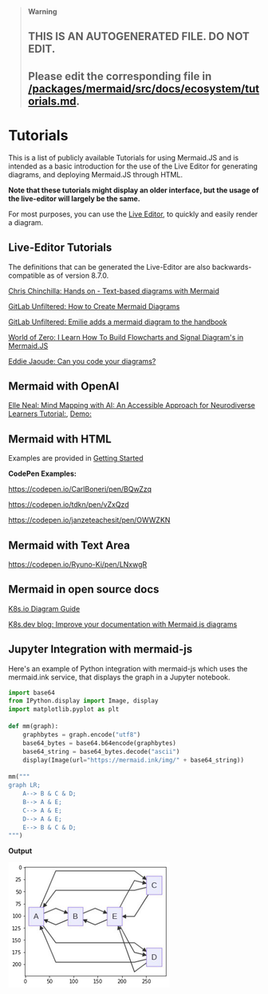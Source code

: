 > **Warning**
>
> ## THIS IS AN AUTOGENERATED FILE. DO NOT EDIT.
>
> ## Please edit the corresponding file in [/packages/mermaid/src/docs/ecosystem/tutorials.md](../../packages/mermaid/src/docs/ecosystem/tutorials.md).

# Tutorials

This is a list of publicly available Tutorials for using Mermaid.JS and is intended as a basic introduction for the use of the Live Editor for generating diagrams, and deploying Mermaid.JS through HTML.

**Note that these tutorials might display an older interface, but the usage of the live-editor will largely be the same.**

For most purposes, you can use the [Live Editor](https://mermaid.live), to quickly and easily render a diagram.

## Live-Editor Tutorials

The definitions that can be generated the Live-Editor are also backwards-compatible as of version 8.7.0.

[Chris Chinchilla: Hands on - Text-based diagrams with Mermaid](https://www.youtube.com/watch?v=4_LdV1cs2sA)

[GitLab Unfiltered: How to Create Mermaid Diagrams](https://www.youtube.com/watch?v=SQ9QmuTHuSI&t=438s)

[GitLab Unfiltered: Emilie adds a mermaid diagram to the handbook](https://www.youtube.com/watch?v=5RQqht3NNSE)

[World of Zero: I Learn How To Build Flowcharts and Signal Diagram's in Mermaid.JS](https://www.youtube.com/watch?v=7_2IroEs6Is&t=207s)

[Eddie Jaoude: Can you code your diagrams?](https://www.youtube.com/watch?v=9HZzKkAqrX8)

## Mermaid with OpenAI

[Elle Neal: Mind Mapping with AI: An Accessible Approach for Neurodiverse Learners Tutorial:](https://medium.com/@elle.neal_71064/mind-mapping-with-ai-an-accessible-approach-for-neurodiverse-learners-1a74767359ff), [Demo:](https://databutton.com/v/jk9vrghc)

## Mermaid with HTML

Examples are provided in [Getting Started](../intro/getting-started.md)

**CodePen Examples:**

<https://codepen.io/CarlBoneri/pen/BQwZzq>

<https://codepen.io/tdkn/pen/vZxQzd>

<https://codepen.io/janzeteachesit/pen/OWWZKN>

## Mermaid with Text Area

<https://codepen.io/Ryuno-Ki/pen/LNxwgR>

## Mermaid in open source docs

[K8s.io Diagram Guide](https://kubernetes.io/docs/contribute/style/diagram-guide/)

[K8s.dev blog: Improve your documentation with Mermaid.js diagrams](https://www.kubernetes.dev/blog/2021/12/01/improve-your-documentation-with-mermaid.js-diagrams/)

## Jupyter Integration with mermaid-js

Here's an example of Python integration with mermaid-js which uses the mermaid.ink service, that displays the graph in a Jupyter notebook.

```python
import base64
from IPython.display import Image, display
import matplotlib.pyplot as plt

def mm(graph):
    graphbytes = graph.encode("utf8")
    base64_bytes = base64.b64encode(graphbytes)
    base64_string = base64_bytes.decode("ascii")
    display(Image(url="https://mermaid.ink/img/" + base64_string))

mm("""
graph LR;
    A--> B & C & D;
    B--> A & E;
    C--> A & E;
    D--> A & E;
    E--> B & C & D;
""")
```

**Output**

![Example graph of the Python integration](img/python-mermaid-integration.png)
